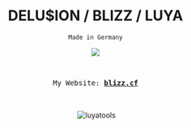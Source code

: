 <h1 align="center">DELU$ION / BLIZZ / LUYA</h1>
<p align="center"><code>Made in Germany</code></p>
<p align="center">
<img src="https://discord.c99.nl/widget/theme-4/1009395412710469635.png">
</p>
<br>
<p align="center">
  <samp>
    My Website:
   <b><a href="https://blizz.cf/">blizz.cf</a></b>
</samp><br>
</p>
<br>
<p align="center">&nbsp;<img align="center" src="https://github-readme-stats.vercel.app/api?username=luyatools&show_icons=true&locale=en" alt="luyatools" /></p>

